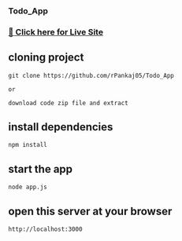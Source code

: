 ### Todo_App


### [🔴 Click here for Live Site](https://chatapp-6pzf.onrender.com)




## cloning project

```
git clone https://github.com/rPankaj05/Todo_App

or

download code zip file and extract

```

## install dependencies

```
npm install

```

## start the app

```
node app.js

```

## open this server at your browser

```
http://localhost:3000

```
